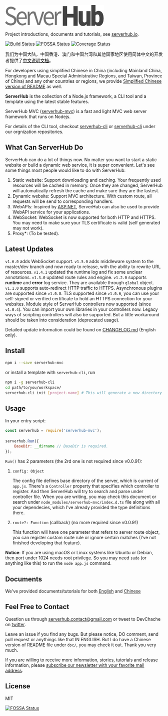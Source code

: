 ![](doc/assets/serverhub-compact.png)

Project introductions, documents and tutorials, see [serverhub.io](https://serverhub.io/).

[![Build Status](https://travis-ci.org/ServerHubOrg/serverhub-mvc.svg?branch=master)](https://travis-ci.org/ServerHubOrg/serverhub-mvc) [![FOSSA Status](https://app.fossa.io/api/projects/git%2Bgithub.com%2FServerHubOrg%2Fserverhub-mvc.svg?type=shield)](https://app.fossa.io/projects/git%2Bgithub.com%2FServerHubOrg%2Fserverhub-mvc?ref=badge_shield) [![Coverage Status](https://coveralls.io/repos/github/ServerHubOrg/serverhub-mvc/badge.svg?branch=master)](https://coveralls.io/github/ServerHubOrg/serverhub-mvc?branch=master)

我们为中国大陆，中国香港、澳门和中国台湾和其他国家地区使用简体中文的开发者提供了[中文说明文档](doc/README.cn.md)。

For developers using simplified Chinese in China (including Mainland China, Hongkong and Macau Special Administrative Regions, and Taiwan, Province of China) and any other countries or regions, we provide [Simplified Chinese version of README](doc/README.cn.md) as well.

**ServerHub** is the collection of a Node.js framework, a CLI tool and a template using the latest stable features.

ServerHub MVC ([serverhub-mvc](https://www.npmjs.com/package/serverhub-mvc)) is a fast and light MVC web server framework that runs on Nodejs.

For details of the CLI tool, checkout [serverhub-cli](https://www.npmjs.com/package/serverhub-cli) or [serverhub-cli](https://github.com/ServerHubOrg/serverhub-cli) under our orgnization repositories.

## What Can ServerHub Do

ServerHub can do a lot of things now. No matter you want to start a static website or build a dynamic web service, it is super convenient. Let's see some things most people would like to do with ServerHub:

1. Static website: Support downloading and caching. Your frequently used resources will be cached in memory. Once they are changed, ServerHub will automatically refresh the cache and make sure they are the lastest.
1. Dynamic website: Support MVC architecture. With custom route, all requests will be send to corresponding handlers.
1. WebAPIs: Inspired by [ASP.NET](https://www.asp.net/), ServerHub can also be used to provide WebAPI service for your applications.
1. WebSocket: WebSocket is now supported for both HTTP and HTTPS. You may need to make sure your TLS certificate is valid (self generated may not work).
1. Proxy*: (To be tested).

## Latest Updates

`v1.6.0` adds WebSocket support. `v1.5.0` adds middleware system to the master/dev branch and now ready to release, with the ability to rewrite URL of resources. `v1.4.1` updated the runtime log and fix some unclear annotations. `v1.3.0` updated route rules and engine. `v1.2.0` supports **runtime** and **error** log service. They are available through `global` object. `v1.1.0` supports auto-redirect HTTP traffic to HTTPS. Asynchronous plugins are supported since `v1.0.8`. TLS supported since `v1.0.6`, you can use your self-signed or verified certificate to hold an HTTPS connection for your websites. Module style of ServerHub controllers now supported (since `v1.0.4`). You can import your own libraries in your controllers now. Legacy ways of scripting controllers will also be supported. But a little workaround should be taken into consideration (deprecated usage).

Detailed update information could be found on [CHANGELOG.md](CHANGELOG.md) (English only).

## Install

```bash
npm i --save serverhub-mvc
```

or install a template with `serverhub-cli`, run

```bash
npm i -g serverhub-cli
cd path/to/you/workspace/
serverhub-cli init [project-name] # This will generate a new directory for you project.
```

## Usage

In your entry script:

```js
const serverhub = require('serverhub-mvc');

serverhub.Run({
    BaseDir: __dirname // BaseDir is required.
});
```

`Run()` has 2 parameters (the 2rd one is not required since v0.0.91):

1. `config: Object`

    The config file defines base directory of the server, which is current of `app.js`. There's a `Controller` property that specifies which controller to register. And then ServerHub will try to search and parse under controller file. When you are writing, you may check this document or search under `node_modules/serverhub-mvc/index.d.ts` file along with all your dependecies, which I've already provided the type definitions there.
1. `route?: Function` (callback) (no more required since v0.0.91)

    This function will have one parameter that refers to server route object, you can register custom route rule or ignore certain matches (I've not finished developing that feature).

**Notice**: If you are using macOS or Linux systems like Ubuntu or Debian, then port under 1024 needs root privilege. So you may need `sudo` (or anything like this) to run the `node app.js` command.

## Documents

We've provided documents/tutorials for both [English](https://serverhuborg.github.io/serverhub-mvc/docs/docs.html) and [Chinese](https://serverhuborg.github.io/serverhub-mvc/zh_cn/docs/docs.html)

## Feel Free to Contact

Question us through [serverhub.contact@gmail.com](mailto:serverhub.contact@gmail.com) or tweet to DevChache on [twitter](https://twitter.com/SrMoriaty).

Leave an issue if you find any bugs. But please notice, DO comment, send pull request or anythings like that IN ENGLISH. But I do have a Chinese version of README file under `doc/`, you may check it out. Thank you very much.

If you are willing to receive more information, stories, tutorials and release information, please [subscribe our newsletter with your favorite mail address](mailto:serverhub.contact@gmail.com?subject=serverhub-news-52b3f7de&body=Hello,%20ServerHub!).

## License

MIT

[![FOSSA Status](https://app.fossa.io/api/projects/git%2Bgithub.com%2FServerHubOrg%2Fserverhub-mvc.svg?type=large)](https://app.fossa.io/projects/git%2Bgithub.com%2FServerHubOrg%2Fserverhub-mvc?ref=badge_large)

